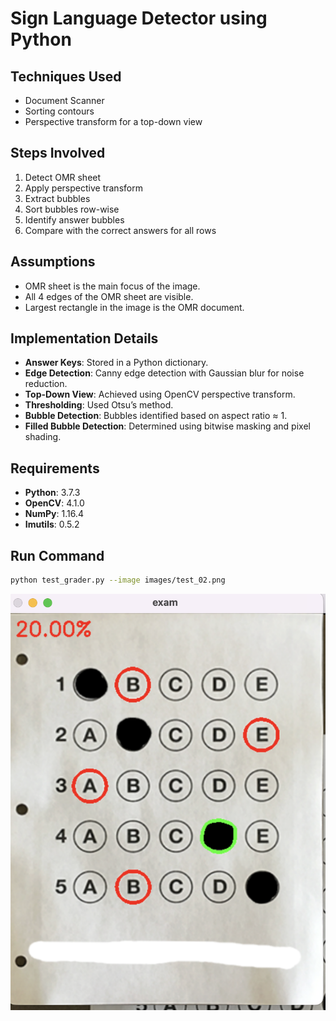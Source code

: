 # Sign Language Detector using Python

## Techniques Used
- Document Scanner
- Sorting contours
- Perspective transform for a top-down view

## Steps Involved
1. Detect OMR sheet
2. Apply perspective transform
3. Extract bubbles
4. Sort bubbles row-wise
5. Identify answer bubbles
6. Compare with the correct answers for all rows

## Assumptions
- OMR sheet is the main focus of the image.
- All 4 edges of the OMR sheet are visible.
- Largest rectangle in the image is the OMR document.

## Implementation Details
- **Answer Keys**: Stored in a Python dictionary.
- **Edge Detection**: Canny edge detection with Gaussian blur for noise reduction.
- **Top-Down View**: Achieved using OpenCV perspective transform.
- **Thresholding**: Used Otsu’s method.
- **Bubble Detection**: Bubbles identified based on aspect ratio ≈ 1.
- **Filled Bubble Detection**: Determined using bitwise masking and pixel shading.

## Requirements
- **Python**: 3.7.3
- **OpenCV**: 4.1.0
- **NumPy**: 1.16.4
- **Imutils**: 0.5.2

## Run Command
```bash
python test_grader.py --image images/test_02.png
```
![OMR Grading Output](test_result.png)

